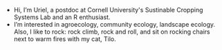 - Hi, I’m Uriel, a postdoc at Cornell University's Sustinable Cropping Systems Lab and an R enthusiast.  
- I’m interested in agroecology, community ecology, landscape ecology. Also, I like to rock: rock climb, rock and roll, and sit on rocking chairs next to warm fires with my cat, Tilo.

<!---
UrielMenalled/UrielMenalled is a ✨ special ✨ repository because its `README.md` (this file) appears on your GitHub profile.
You can click the Preview link to take a look at your changes.
--->
